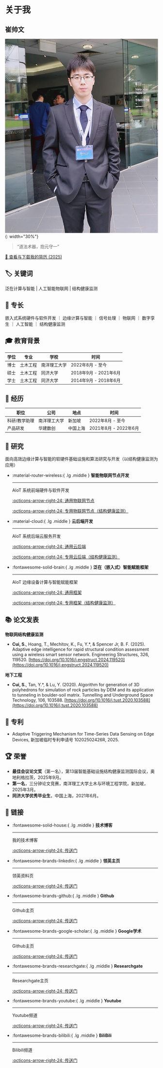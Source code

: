 <!-- ---
comments: false
--- -->
# __关于我__

## __崔帅文__

![CSW](./static/images/csw-photo.jpeg){: width="30%"}

>“道法术器，抱元守一”

<a href="http://www.cuishuaiwen.com/CV_Shuaiwen_CUI_2025.pdf" target="_blank">📜 查看与下载我的简历 (2025)</a>

## 🏷️ __关键词__

泛在计算与智能 | 人工智能物联网 | 结构健康监测

## 🚀 __专长__

嵌入式系统硬件与软件开发 ｜ 边缘计算与智能 ｜ 信号处理 ｜ 物联网 ｜ 数字孪生 ｜ 人工智能 ｜ 结构健康监测

## 🎓 __教育背景__

| 学位   | 专业       | 学校               | 时间                  |
|--------|------------|--------------------|--------------------|
| 博士   | 土木工程   | 南洋理工大学        | 2022年8月 - 至今        |
| 硕士   | 土木工程   | 同济大学           | 2018年9月 - 2021年6月   |
| 学士   | 土木工程   | 同济大学           | 2014年9月 - 2018年6月   |

## 🧰 __经历__

| 职位            | 公司                             | 地点              | 时间                  |
|-----------------|----------------------------------|-------------------|------------------------|
| 科研/教学助理    | 南洋理工大学                      | 新加坡             | 2022年8月 - 至今       |
| 产品研发         | 华建数创                          | 中国上海          | 2021年8月 - 2022年6月  |

## 🔬 __研究__

面向高效边缘计算与智能的软硬件基础设施和算法研究与开发（以结构健康监测为应用）

<div class="grid cards" markdown>

-   :material-router-wireless:{ .lg .middle } __智能物联网节点开发__

    ---

    AIoT 系统前端硬件与软件开发

    [:octicons-arrow-right-24: <a href="http://www.cuishuaiwen.com:9100" target="_blank"> 通用物联网节点 </a>](#)

    [:octicons-arrow-right-24: <a href="http://www.cuishuaiwen.com:8100/" target="_blank"> 专用物联网节点（结构健康监测） </a>](#)

-   :material-cloud:{ .lg .middle } __云后端开发__

    ---

    AIoT 系统后端云服务开发

    [:octicons-arrow-right-24: <a href="http://www.cuishuaiwen.com:9200" target="_blank"> 通用云后端 </a>](#)

    [:octicons-arrow-right-24: <a href="http://www.cuishuaiwen.com:8200" target="_blank"> 专用云后端（结构健康监测） </a>](#)

-   :fontawesome-solid-brain:{ .lg .middle } __泛在（嵌入式）智能赋能框架__

    ---

    AIoT 边缘设备计算与智能赋能框架

    [:octicons-arrow-right-24: <a href="http://www.cuishuaiwen.com:9200" target="_blank"> 通用框架 </a>](#)

    [:octicons-arrow-right-24: <a href="http://www.cuishuaiwen.com:8200" target="_blank"> 专用框架（结构健康监测） </a>](#)

</div>


## 📚 __论文发表__

**物联网结构健康监测**

<!-- - **Cui, S.**, Fu, Y.*, Xia, Y., Zhang Q., & Li, S. (2026). A Class-Lab-Field Pedagogical Framework for Structural Health Monitoring using Ultra-Low-Cost Wireless IoT Prototypes. IEEE Transactions on Education. (Under Review) -->

<!-- - **Cui, S.**, Fu, Y.*, Fu, H., & Shen, W. (2026). Edge-to-Cloud Computing and Intelligence for IoT-based Structural Health Monitoring: A Comprehensive Review. Advanced Engineering Informatics. (Under Review) -->

<!-- - **Cui, S.**, Fu, Y.*, Fu, H., & Yu, X. (2026). Smart Adaptive Trigger Sensing Powered by Edge Intelligence and Digital Twin for Energy-Efficient Wireless Structural Health Monitoring. Mechanical Systems and Signal Processing. (Major Revision) -->

- **Cui, S.**, Hoang, T., Mechitov, K., Fu, Y.*, & Spencer Jr, B. F. (2025). Adaptive edge intelligence for rapid structural condition assessment using a wireless smart sensor network. Engineering Structures, 326, 119520. [https://doi.org/10.1016/j.engstruct.2024.119520](https://doi.org/10.1016/j.engstruct.2024.119520)

**地下工程**

<!-- - Xu, J., **Cui, S.\***, Cai, W., Zhang, J., Zhu, M., & Cai, E. (2026). Stratigraphic Modelling and Probabilistic Parameter Estimation from Sparse Borehole Data via Bayesian Inference and LightGBM. Underground Space. (Under Review) -->

- **Cui, S.**, Tan, Y.*, & Lu, Y. (2020). Algorithm for generation of 3D polyhedrons for simulation of rock particles by DEM and its application to tunneling in boulder-soil matrix. Tunnelling and Underground Space Technology, 106, 103588. [https://doi.org/10.1016/j.tust.2020.103588](https://doi.org/10.1016/j.tust.2020.103588)

## 📄 __专利__

- Adaptive Triggering Mechanism for Time-Series Data Sensing on Edge Devices, 新加坡临时专利申请号 10202502426R, 2025. 

## 🏆 __荣誉__

- **最佳会议论文奖**（第一名），第13届智能基础设施结构健康监测国际会议，奥地利格拉茨，2025年9月。
- **第一名**，三分钟论文竞赛，南洋理工大学土木与环境工程学院，新加坡，2025年3月。
- **同济大学优秀毕业生**，中国上海，2021年6月。

## 🔗 __链接__

<div class="grid cards" markdown>

-   :fontawesome-solid-house:{ .lg .middle } __技术博客__

    ---

    我的技术博客

    [:octicons-arrow-right-24: <a href="http://www.cuishuaiwen.com:8000" target="_blank"> 传送门 </a>](#)

-   :fontawesome-brands-linkedin:{ .lg .middle } __领英主页__

    ---

    领英资料页

    [:octicons-arrow-right-24: <a href="https://www.linkedin.com/in/shaun-shuaiwen-cui/" target="_blank"> 传送门 </a>](#)

-   :fontawesome-brands-github:{ .lg .middle } __Github__

    ---

    Github主页

    [:octicons-arrow-right-24: <a href="https://github.com/Shuaiwen-Cui" target="_blank"> 传送门 </a>](#)

-   :fontawesome-brands-google-scholar:{ .lg .middle } __Google学术__

    ---

    Github主页

    [:octicons-arrow-right-24: <a href="https://scholar.google.com/citations?user=hFJ2pbQAAAAJ&hl=en" target="_blank"> 传送门 </a>](#)

-   :fontawesome-brands-researchgate:{ .lg .middle } __Researchgate__

    ---

    Researchgate主页

    [:octicons-arrow-right-24: <a href="https://www.researchgate.net/profile/Shuaiwen-Cui" target="_blank"> 传送门 </a>](#)

-   :fontawesome-brands-youtube:{ .lg .middle } __Youtube__

    ---

    Youtube频道

    [:octicons-arrow-right-24: <a href="https://www.youtube.com/channel/UCGNpQ1avIeJVN2tQ2U0zHog" target="_blank"> 传送门 </a>](#)

-   :fontawesome-brands-bilibili:{ .lg .middle } __BiliBili__

    ---

    Bilibili频道

    [:octicons-arrow-right-24: <a href="https://space.bilibili.com/422612631" target="_blank"> 传送门 </a>](#)

</div>
